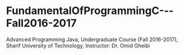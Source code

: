 # FundamentalOfProgrammingC---Fall2016-2017
Advanced Programming Java, Undergraduate Course (Fall 2016-2017), Sharif University of Technology, Instructor: Dr. Omid Gheibi
